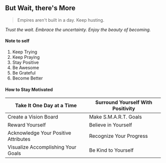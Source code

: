 ## But Wait, there's More

>Empires aren't built in a day.
>Keep husting.

*Trust the wait. Embrace the uncertainty. Enjoy the beauty of becoming.*

#### Note to self
1. Keep Trying
2. Keep Praying
3. Stay Positive
4. Be Awesome
5. Be Grateful
6. Become Better


#### How to Stay Motivated

Take It One Day at a Time | Surround Yourself With Positivity
------------------------- | ---------------------------------
Create a Vision Board | Make S.M.A.R.T. Goals
Reward Yourself | Believe in Yourself
Acknowledge Your Positive Attributes | Recognize Your Progress
Visualize Accomplishing Your Goals | Be Kind to Yourself
